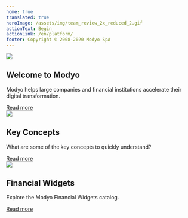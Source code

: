 ```yaml
---
home: true
translated: true
heroImage: /assets/img/team_review_2x_reduced_2.gif
actionText: Begin
actionLink: /en/platform/
footer: Copyright © 2008-2020 Modyo SpA
---
```


<div class="features">
  <div class="feature">
    <img src='/assets/img/m.png'/>
    <h2>Welcome to Modyo</h2>
    <p>Modyo helps large companies and financial institutions accelerate their digital transformation.</p>
    <a href="/en/platform/">Read more</a>
  </div>  
  <div class="feature">
    <img src='/assets/img/i.png'/>
    <h2>Key Concepts</h2>
    <p>What are some of the key concepts to quickly understand?</p>
    <a href="/en/platform/key-concepts.html">Read more</a>
  </div>
  <div class="feature">
    <img src='/assets/img/layout.png'/>
    <h2>Financial Widgets</h2>
    <p>Explore the Modyo Financial Widgets catalog.</p>
    <a href="/en/platform/the-modyo-interface.html">Read more</a>
  </div>
</div>
